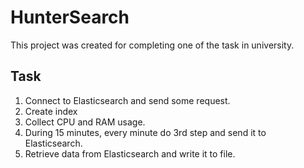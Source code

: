 ﻿# HunterSearch

This project was created for completing one of the task in university.

## Task

1. Connect to Elasticsearch and send some request.
2. Create index
3. Collect CPU and RAM usage.
4. During 15 minutes, every minute do 3rd step and send it to Elasticsearch.
5. Retrieve data from Elasticsearch and write it to file. 
